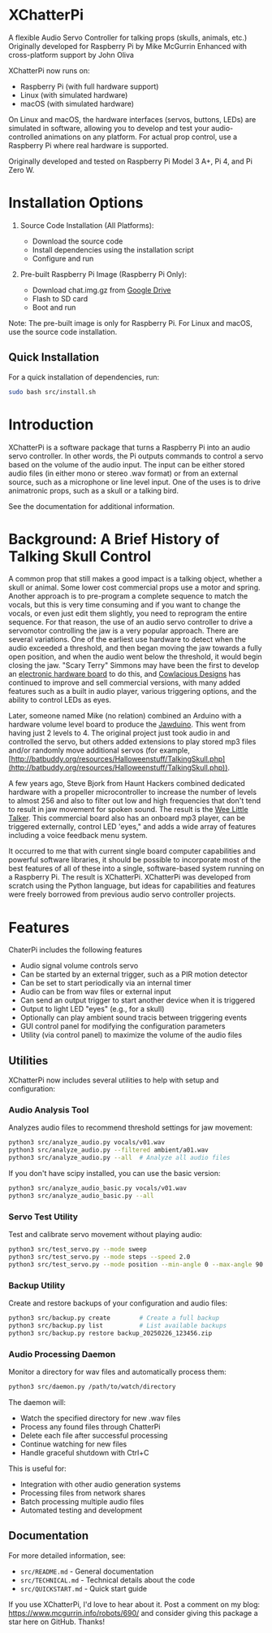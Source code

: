 # XChatterPi
A flexible Audio Servo Controller for talking props (skulls, animals, etc.)
Originally developed for Raspberry Pi by Mike McGurrin
Enhanced with cross-platform support by John Oliva

XChatterPi now runs on:
- Raspberry Pi (with full hardware support)
- Linux (with simulated hardware)
- macOS (with simulated hardware)

On Linux and macOS, the hardware interfaces (servos, buttons, LEDs) are simulated in software, allowing you to develop and test your audio-controlled animations on any platform. For actual prop control, use a Raspberry Pi where real hardware is supported.

Originally developed and tested on Raspberry Pi Model 3 A+, Pi 4, and Pi Zero W.

# Installation Options

1. Source Code Installation (All Platforms):
   - Download the source code
   - Install dependencies using the installation script
   - Configure and run

2. Pre-built Raspberry Pi Image (Raspberry Pi Only):
   - Download chat.img.gz from [Google Drive](https://drive.google.com/drive/folders/1njfqegJImeXq-ZoW_yuY0TCJ0bTiwWCA?usp=sharing)
   - Flash to SD card
   - Boot and run

Note: The pre-built image is only for Raspberry Pi. For Linux and macOS, use the source code installation.

## Quick Installation

For a quick installation of dependencies, run:
```bash
sudo bash src/install.sh
```

# Introduction

XChatterPi is a software package that turns a Raspberry Pi into an audio servo controller. In other words, the Pi outputs commands to control a servo based on the volume of the audio input. The input can be either stored audio files (in either mono or stereo .wav format) or from an external source, such as a microphone or line level input. One of the uses is to drive animatronic props, such as a skull or a talking bird.

See the documentation for additional information.

# Background: A Brief History of Talking Skull Control

A common prop that still makes a good impact is a talking object, whether a skull or animal. Some lower cost commercial props use a motor and spring. Another approach is to pre-program a complete sequence to match the vocals, but this is very time consuming and if you want to change the vocals, or even just edit them slightly, you need to reprogram the entire sequence. For that reason, the use of an audio servo controller to drive a servomotor controlling the jaw is a very popular approach. There are several variations. One of the earliest use hardware to detect when the audio exceeded a threshold, and then began moving the jaw towards a fully open position, and when the audio went below the threshold, it would begin closing the jaw. &quot;Scary Terry&quot; Simmons may have been the first to develop an [electronic hardware board](http://www.scary-terry.com/audioservo/audioservo.htm) to do this, and [Cowlacious Designs](https://www.cowlacious.com/categories/Scary-Terry-Audio-Servo-Driver/) has continued to improve and sell commercial versions, with many added features such as a built in audio player, various triggering options, and the ability to control LEDs as eyes.

Later, someone named Mike (no relation) combined an Arduino with a hardware volume level board to produce the [Jawduino](http://buttonbanger.com/?page_id=137). This went from having just 2 levels to 4. The original project just took audio in and controlled the servo, but others added extensions to play stored mp3 files and/or randomly move additional servos (for example, [http://batbuddy.org/resources/Halloweenstuff/TalkingSkull.php](http://batbuddy.org/resources/Halloweenstuff/TalkingSkull.php)).

A few years ago, Steve Bjork from Haunt Hackers combined dedicated hardware with a propeller microcontroller to increase the number of levels to almost 256 and also to filter out low and high frequencies that don&#39;t tend to result in jaw movement for spoken sound. The result is the [Wee Little Talker](http://www.haunthackers.com/weelittletalker/index.shtml). This commercial board also has an onboard mp3 player, can be triggered externally, control LED &#39;eyes,&quot; and adds a wide array of features including a voice feedback menu system.

It occurred to me that with current single board computer capabilities and powerful software libraries, it should be possible to incorporate most of the best features of all of these into a single, software-based system running on a Raspberry Pi. The result is XChatterPi. XChatterPi was developed from scratch using the Python language, but ideas for capabilities and features were freely borrowed from previous audio servo controller projects.

# Features
ChaterPi includes the following features

- Audio signal volume controls servo
- Can be started by an external trigger, such as a PIR motion detector
- Can be set to start periodically via an internal timer
- Audio can be from wav files or external input
- Can send an output trigger to start another device when it is triggered
- Output to light LED "eyes" (e.g., for a skull)
- Optionally can play ambient sound tracis between triggering events
- GUI control panel for modifying the configuration parameters
- Utility (via control panel) to maximize the volume of the audio files

## Utilities

XChatterPi now includes several utilities to help with setup and configuration:

### Audio Analysis Tool
Analyzes audio files to recommend threshold settings for jaw movement:
```bash
python3 src/analyze_audio.py vocals/v01.wav
python3 src/analyze_audio.py --filtered ambient/a01.wav
python3 src/analyze_audio.py --all  # Analyze all audio files
```

If you don't have scipy installed, you can use the basic version:
```bash
python3 src/analyze_audio_basic.py vocals/v01.wav
python3 src/analyze_audio_basic.py --all
```

### Servo Test Utility
Test and calibrate servo movement without playing audio:
```bash
python3 src/test_servo.py --mode sweep
python3 src/test_servo.py --mode steps --speed 2.0
python3 src/test_servo.py --mode position --min-angle 0 --max-angle 90
```

### Backup Utility
Create and restore backups of your configuration and audio files:
```bash
python3 src/backup.py create        # Create a full backup
python3 src/backup.py list          # List available backups
python3 src/backup.py restore backup_20250226_123456.zip
```

### Audio Processing Daemon
Monitor a directory for wav files and automatically process them:
```bash
python3 src/daemon.py /path/to/watch/directory
```

The daemon will:
- Watch the specified directory for new .wav files
- Process any found files through ChatterPi
- Delete each file after successful processing
- Continue watching for new files
- Handle graceful shutdown with Ctrl+C

This is useful for:
- Integration with other audio generation systems
- Processing files from network shares
- Batch processing multiple audio files
- Automated testing and development

## Documentation

For more detailed information, see:
- `src/README.md` - General documentation
- `src/TECHNICAL.md` - Technical details about the code
- `src/QUICKSTART.md` - Quick start guide

If you use XChatterPi, I'd love to hear about it. Post a comment on my blog: https://www.mcgurrin.info/robots/690/ and consider giving this package a star here on GitHub. Thanks!
